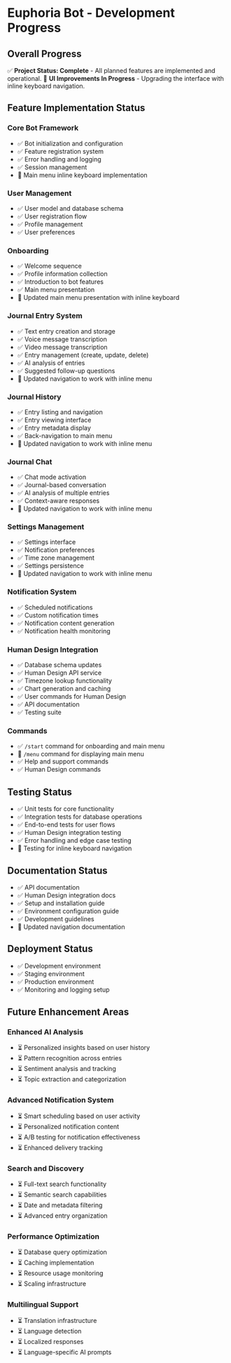 # Euphoria Bot - Development Progress

## Overall Progress
✅ **Project Status: Complete** - All planned features are implemented and operational.
🔄 **UI Improvements In Progress** - Upgrading the interface with inline keyboard navigation.

## Feature Implementation Status

### Core Bot Framework
- ✅ Bot initialization and configuration
- ✅ Feature registration system
- ✅ Error handling and logging
- ✅ Session management
- 🔄 Main menu inline keyboard implementation

### User Management
- ✅ User model and database schema
- ✅ User registration flow
- ✅ Profile management
- ✅ User preferences

### Onboarding
- ✅ Welcome sequence
- ✅ Profile information collection
- ✅ Introduction to bot features
- ✅ Main menu presentation
- 🔄 Updated main menu presentation with inline keyboard

### Journal Entry System
- ✅ Text entry creation and storage
- ✅ Voice message transcription
- ✅ Video message transcription
- ✅ Entry management (create, update, delete)
- ✅ AI analysis of entries
- ✅ Suggested follow-up questions
- 🔄 Updated navigation to work with inline menu

### Journal History
- ✅ Entry listing and navigation
- ✅ Entry viewing interface
- ✅ Entry metadata display
- ✅ Back-navigation to main menu
- 🔄 Updated navigation to work with inline menu

### Journal Chat
- ✅ Chat mode activation
- ✅ Journal-based conversation
- ✅ AI analysis of multiple entries
- ✅ Context-aware responses
- 🔄 Updated navigation to work with inline menu

### Settings Management
- ✅ Settings interface
- ✅ Notification preferences
- ✅ Time zone management
- ✅ Settings persistence
- 🔄 Updated navigation to work with inline menu

### Notification System
- ✅ Scheduled notifications
- ✅ Custom notification times
- ✅ Notification content generation
- ✅ Notification health monitoring

### Human Design Integration
- ✅ Database schema updates
- ✅ Human Design API service
- ✅ Timezone lookup functionality
- ✅ Chart generation and caching
- ✅ User commands for Human Design
- ✅ API documentation
- ✅ Testing suite

### Commands
- ✅ `/start` command for onboarding and main menu
- 🔄 `/menu` command for displaying main menu
- ✅ Help and support commands
- ✅ Human Design commands

## Testing Status
- ✅ Unit tests for core functionality
- ✅ Integration tests for database operations
- ✅ End-to-end tests for user flows
- ✅ Human Design integration testing
- ✅ Error handling and edge case testing
- 🔄 Testing for inline keyboard navigation

## Documentation Status
- ✅ API documentation
- ✅ Human Design integration docs
- ✅ Setup and installation guide
- ✅ Environment configuration guide
- ✅ Development guidelines
- 🔄 Updated navigation documentation

## Deployment Status
- ✅ Development environment
- ✅ Staging environment
- ✅ Production environment
- ✅ Monitoring and logging setup

## Future Enhancement Areas

### Enhanced AI Analysis
- ⏳ Personalized insights based on user history
- ⏳ Pattern recognition across entries
- ⏳ Sentiment analysis and tracking
- ⏳ Topic extraction and categorization

### Advanced Notification System
- ⏳ Smart scheduling based on user activity
- ⏳ Personalized notification content
- ⏳ A/B testing for notification effectiveness
- ⏳ Enhanced delivery tracking

### Search and Discovery
- ⏳ Full-text search functionality
- ⏳ Semantic search capabilities
- ⏳ Date and metadata filtering
- ⏳ Advanced entry organization

### Performance Optimization
- ⏳ Database query optimization
- ⏳ Caching implementation
- ⏳ Resource usage monitoring
- ⏳ Scaling infrastructure

### Multilingual Support
- ⏳ Translation infrastructure
- ⏳ Language detection
- ⏳ Localized responses
- ⏳ Language-specific AI prompts 